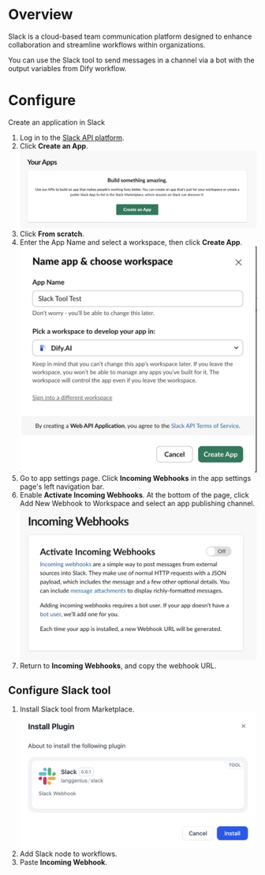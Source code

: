 # Overview
Slack is a cloud-based team communication platform designed to enhance collaboration and streamline workflows within organizations. 

You can use the Slack tool to send messages in a channel via a bot with the output variables from Dify workflow.

# Configure
Create an application in Slack
1. Log in to the [Slack API platform](https://api.slack.com/apps).
2. Click **Create an App**.
![](./_assets/slack_create_app.PNG)
3. Click **From scratch**.
4. Enter the App Name and select a workspace, then click **Create App**.
![](./_assets/slack_name_app.png)
5. Go to app settings page. Click **Incoming Webhooks** in the app settings page's left navigation bar. 
6. Enable **Activate Incoming Webhooks**. At the bottom of the page, click Add New Webhook to Workspace and select an app publishing channel.
![](./_assets/slack_incoming_webhooks.PNG)
7. Return to **Incoming Webhooks**, and copy the webhook URL.

## Configure Slack tool
1. Install Slack tool from Marketplace.
![](./_assets/slack_install.PNG)
2. Add Slack node to workflows.
3. Paste **Incoming Webhook**.